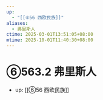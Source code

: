 ```yaml
---
up:
  - "[[⑥56 西欧民族]]"
aliases:
  - 弗里斯人
ctime: 2025-03-01T13:51:05+08:00
mtime: 2025-10-01T11:40:30+08:00
---
```


# ⑥563.2 弗里斯人

- up: [[⑥56 西欧民族]]
